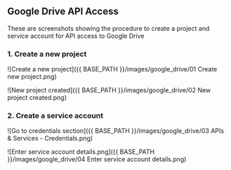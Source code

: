 ## Google Drive API Access

These are screenshots showing the procedure to create a project and service account
for API access to Google Drive

### 1. Create a new project

![Create a new project]({{ BASE_PATH }}/images/google_drive/01 Create new project.png)

![New project created]({{ BASE_PATH }}/images/google_drive/02 New project created.png)

### 2. Create a service account

![Go to credentials section]({{ BASE_PATH }}/images/google_drive/03 APIs & Services - Credentials.png)

![Enter service account details.png]({{ BASE_PATH }}/images/google_drive/04 Enter service account details.png)
